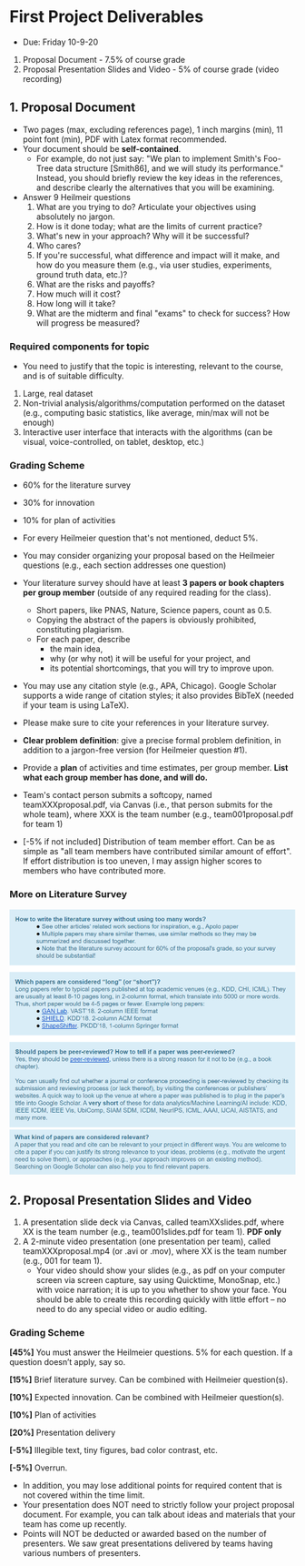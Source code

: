 # First Project Deliverables
* Due:  Friday 10-9-20
1. Proposal Document - 7.5% of course grade
2. Proposal Presentation Slides and Video - 5% of course grade (video recording)

## 1. Proposal Document
* Two pages (max, excluding references page), 1 inch margins (min), 11 point font (min), PDF with Latex format recommended.
* Your document should be **self-contained**.
	* For example, do not just say: "We plan to implement Smith's Foo-Tree data structure [Smith86], and we will study its performance." Instead, you should briefly review the key ideas in the references, and describe clearly the alternatives that you will be examining.
* Answer 9 Heilmeir questions
	1. What are you trying to do? Articulate your objectives using absolutely no jargon.
	2. How is it done today; what are the limits of current practice?
	3. What's new in your approach? Why will it be successful?
	4. Who cares?
	5. If you're successful, what difference and impact will it make, and how do you measure them (e.g., via user studies, experiments, ground truth data, etc.)?
	6. What are the risks and payoffs?
	7. How much will it cost?
	8. How long will it take?
	9. What are the midterm and final "exams" to check for success? How will progress be measured?
	
### Required components for topic
* You need to justify that the topic is interesting, relevant to the course, and is of suitable difficulty.
1. Large, real dataset
2. Non-trivial analysis/algorithms/computation performed on the dataset (e.g., computing basic statistics, like average, min/max will not be enough)
3. Interactive user interface that interacts with the algorithms (can be visual, voice-controlled, on tablet, desktop, etc.)

### Grading Scheme
* 60% for the literature survey
* 30% for innovation
* 10% for plan of activities

* For every Heilmeier question that's not mentioned, deduct 5%.
* You may consider organizing your proposal based on the Heilmeier questions (e.g., each section addresses one question)
* Your literature survey should have at least **3 papers or book chapters per group member** (outside of any required reading for the class).
	* Short papers, like PNAS, Nature, Science papers, count as 0.5.
	* Copying the abstract of the papers is obviously prohibited, constituting plagiarism.
	* For each paper, describe
		* the main idea,
		* why (or why not) it will be useful for your project, and
		* its potential shortcomings, that you will try to improve upon.
* You may use any citation style (e.g., APA, Chicago). Google Scholar supports a wide range of citation styles; it also provides BibTeX (needed if your team is using LaTeX).
* Please make sure to cite your references in your literature survey.
* **Clear problem definition**: give a precise formal problem definition, in addition to a jargon-free version (for Heilmeier question #1).
* Provide a **plan** of activities and time estimates, per group member. **List what each group member has done, and will do.**
* Team's contact person submits a softcopy, named teamXXXproposal.pdf, via Canvas (i.e., that person submits for the whole team), where XXX is the team number (e.g., team001proposal.pdf for team 1)
* [-5% if not included] Distribution of team member effort. Can be as simple as "all team members have contributed similar amount of effort". If effort distribution is too uneven, I may assign higher scores to members who have contributed more.

### More on Literature Survey

![Literature Survey Tips](./images/literature_survey.png)
![Relevance Tips](./images/relevance.png)


## 2. Proposal Presentation Slides and Video

1. A presentation slide deck via Canvas, called teamXXslides.pdf, where XX is the team number (e.g., team001slides.pdf for team 1). **PDF only**
2. A 2-minute video presentation (one presentation per team), called teamXXXproposal.mp4 (or .avi or .mov), where XX is the team number (e.g., 001 for team 1).
	* Your video should show your slides (e.g., as pdf on your computer screen via screen capture, say using Quicktime, MonoSnap, etc.) with voice narration; it is up to you whether to show your face. You should be able to create this recording quickly with little effort – no need to do any special video or audio editing.

### Grading Scheme
**[45%]** You must answer the Heilmeier questions. 5% for each question. If a question doesn’t apply, say so.

**[15%]** Brief literature survey. Can be combined with Heilmeier question(s).

**[10%]** Expected innovation. Can be combined with Heilmeier question(s).

**[10%]** Plan of activities

**[20%]** Presentation delivery

**[-5%]** Illegible text, tiny figures, bad color contrast, etc.

**[-5%]** Overrun.

* In addition, you may lose additional points for required content that is not covered within the time limit.
* Your presentation does NOT need to strictly follow your project proposal document. For example, you can talk about ideas and materials that your team has come up recently.
* Points will NOT be deducted or awarded based on the number of presenters. We saw great presentations delivered by teams having various numbers of presenters.